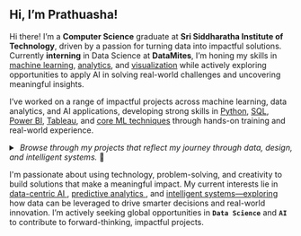 ## Hi, I’m Prathuasha!

Hi there! I’m a **Computer Science** graduate at **Sri Siddharatha Institute of Technology**, driven by a passion for turning data into impactful solutions. Currently **interning** in Data Science at **DataMites**, I’m honing my skills in <ins>machine learning</ins>, <ins>analytics</ins>, and <ins>visualization</ins> while actively exploring opportunities to apply AI in solving real-world challenges and uncovering meaningful insights.

I’ve worked on a range of impactful projects across machine learning, data analytics, and AI applications, developing strong skills in <ins>Python</ins>, <ins>SQL</ins>, <ins>Power BI</ins>, <ins>Tableau</ins>, and <ins>core ML techniques</ins> through hands-on training and real-world experience.
<details>
  <summary><i> &nbsp;Browse through my projects that reflect my journey through data, design, and intelligent systems. </i>👀 </summary>

  <br />
  <p>
    <a href="https://github.com/PrathuashaKB/Detection-Of-ASD">
      <img align="center" src="https://github-readme-stats-git-masterrstaa-rickstaa.vercel.app/api/pin/?username=PrathuashaKB&repo=Detection-Of-ASD&theme=radical"/>
    </a>
     <a href="https://github.com/PrathuashaKB/ASR-Using-Deep-Learning">
      <img align="center" src="https://github-readme-stats-git-masterrstaa-rickstaa.vercel.app/api/pin/?username=PrathuashaKB&repo=ASR-Using-Deep-Learning&theme=radical"/>
    </a>
    <a href="https://github.com/PrathuashaKB/MALDEFENDER-A-Malware-Detection-System">
      <img align="center" src="https://github-readme-stats-git-masterrstaa-rickstaa.vercel.app/api/pin/?username=PrathuashaKB&repo=MALDEFENDER-A-Malware-Detection-System&theme=radical"/>
    </a>
  </p>
</details>

I'm passionate about using technology, problem-solving, and creativity to build solutions that make a meaningful impact. My current interests lie in <ins>data-centric AI </ins>,  <ins>predictive analytics </ins>, and  <ins>intelligent systems—exploring </ins> how data can be leveraged to drive smarter decisions and real-world innovation. I’m actively seeking global opportunities in **`Data Science`** and **`AI`** to contribute to forward-thinking, impactful projects.
